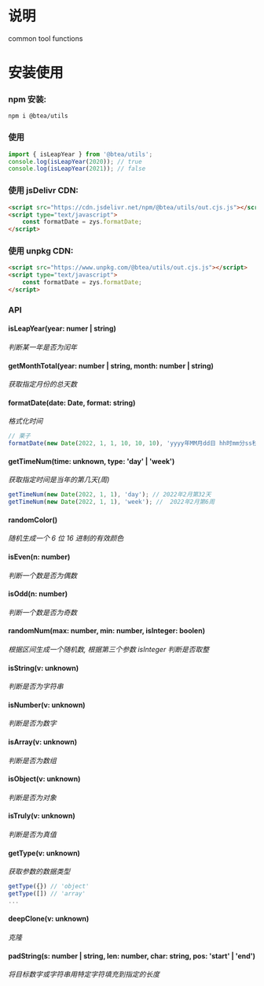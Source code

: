 # 说明

common tool functions

# 安装使用

### npm 安装:

```npm
npm i @btea/utils
```

### 使用

```js
import { isLeapYear } from '@btea/utils';
console.log(isLeapYear(2020)); // true
console.log(isLeapYear(2021)); // false
```

### 使用 jsDelivr CDN:

```html
<script src="https://cdn.jsdelivr.net/npm/@btea/utils/out.cjs.js"></script>
<script type="text/javascript">
    const formatDate = zys.formatDate;
</script>
```

### 使用 unpkg CDN:

```html
<script src="https://www.unpkg.com/@btea/utils/out.cjs.js"></script>
<script type="text/javascript">
    const formatDate = zys.formatDate;
</script>
```

### API

#### isLeapYear(year: numer | string)

_判断某一年是否为闰年_

#### getMonthTotal(year: number | string, month: number | string)

_获取指定月份的总天数_

#### formatDate(date: Date, format: string)

_格式化时间_

```js
// 栗子
formatDate(new Date(2022, 1, 1, 10, 10, 10), 'yyyy年MM月dd日 hh时mm分ss秒'); // 2022年01月01日 10时10分10秒
```

#### getTimeNum(time: unknown, type: 'day' | 'week')

_获取指定时间是当年的第几天(周)_

```js
getTimeNum(new Date(2022, 1, 1), 'day'); // 2022年2月第32天
getTimeNum(new Date(2022, 1, 1), 'week'); //  2022年2月第6周
```

#### randomColor()

_随机生成一个 6 位 16 进制的有效颜色_

#### isEven(n: number)

_判断一个数是否为偶数_

#### isOdd(n: number)

_判断一个数是否为奇数_

#### randomNum(max: number, min: number, isInteger: boolen)

_根据区间生成一个随机数, 根据第三个参数 isInteger 判断是否取整_

#### isString(v: unknown)

_判断是否为字符串_

#### isNumber(v: unknown)

_判断是否为数字_

#### isArray(v: unknown)

_判断是否为数组_

#### isObject(v: unknown)

_判断是否为对象_

#### isTruly(v: unknown)

_判断是否为真值_

#### getType(v: unknown)

_获取参数的数据类型_

```js
getType({}) // 'object'
getType([]) // 'array'
...
```

#### deepClone(v: unknown)

_克隆_

#### padString(s: number | string, len: number, char: string, pos: 'start' | 'end')

_将目标数字或字符串用特定字符填充到指定的长度_
